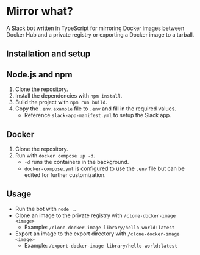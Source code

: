 # Mirror what?  
A Slack bot written in TypeScript for mirroring Docker images between Docker Hub and a private registry or exporting a Docker image to a tarball.  
## Installation and setup  
## Node.js and npm  
1. Clone the repository.
2. Install the dependencies with `npm install`.
3. Build the project with `npm run build`.
4. Copy the `.env.example` file to `.env` and fill in the required values.
    * Reference `slack-app-manifest.yml` to setup the Slack app.  
## Docker  
1. Clone the repository.
2. Run with `docker compose up -d`.
    * `-d` runs the containers in the background.
    * `docker-compose.yml` is configured to use the `.env` file but can be edited for further customization.  
## Usage  
* Run the bot with `node .`.
* Clone an image to the private registry with `/clone-docker-image  <image>`  
    * Example: `/clone-docker-image library/hello-world:latest`  
* Export an image to the export directory with `/clone-docker-image  <image>`  
    * Example: `/export-docker-image library/hello-world:latest`  